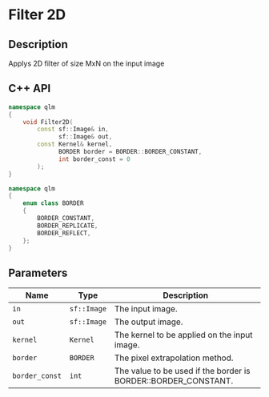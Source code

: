 # Filter 2D

## Description
Applys 2D filter of size MxN on the input image
## C++ API
```c++
namespace qlm
{
	void Filter2D(
		const sf::Image& in,
		      sf::Image& out,
		const Kernel& kernel,
		      BORDER border = BORDER::BORDER_CONSTANT,
		      int border_const = 0
		);
}
```
```c++
namespace qlm
{
	enum class BORDER
	{
		BORDER_CONSTANT,
		BORDER_REPLICATE,
		BORDER_REFLECT,
	};
}
```
## Parameters

| Name           | Type         | Description                                                                                  |
|----------------|--------------|----------------------------------------------------------------------------------------------|
| `in`           | `sf::Image`  | The input image.                                                                             |
| `out`          | `sf::Image`  | The output image.                                                                             |
| `kernel`       | `Kernel`     | The kernel to be applied on the input image.                                                 |
| `border`       | `BORDER`     | The pixel extrapolation method.                                                              |
| `border_const` | `int`        | The value to be used if the border is BORDER::BORDER_CONSTANT.                               |





